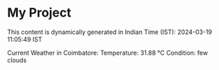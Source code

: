 # My Project

This content is dynamically generated in Indian Time (IST): 2024-03-19 11:05:49 IST


Current Weather in Coimbatore:
Temperature: 31.88 °C
Condition: few clouds
